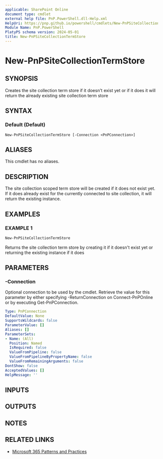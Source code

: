 ```yaml
---
applicable: SharePoint Online
document type: cmdlet
external help file: PnP.PowerShell.dll-Help.xml
HelpUri: https://pnp.github.io/powershell/cmdlets/New-PnPSiteCollectionTermStore.html
Module Name: PnP.PowerShell
PlatyPS schema version: 2024-05-01
title: New-PnPSiteCollectionTermStore
---
```


# New-PnPSiteCollectionTermStore

## SYNOPSIS

Creates the site collection term store if it doesn't exist yet or if it does it will return the already existing site collection term store

## SYNTAX

### Default (Default)

```
New-PnPSiteCollectionTermStore [-Connection <PnPConnection>]
```

## ALIASES

This cmdlet has no aliases.

## DESCRIPTION

The site collection scoped term store will be created if it does not exist yet. If it does already exist for the currently connected to site collection, it will return the existing instance.

## EXAMPLES

### EXAMPLE 1

```powershell
New-PnPSiteCollectionTermStore
```

Returns the site collection term store by creating it if it doesn't exist yet or returning the existing instance if it does

## PARAMETERS

### -Connection

Optional connection to be used by the cmdlet. Retrieve the value for this parameter by either specifying -ReturnConnection on Connect-PnPOnline or by executing Get-PnPConnection.

```yaml
Type: PnPConnection
DefaultValue: None
SupportsWildcards: false
ParameterValue: []
Aliases: []
ParameterSets:
- Name: (All)
  Position: Named
  IsRequired: false
  ValueFromPipeline: false
  ValueFromPipelineByPropertyName: false
  ValueFromRemainingArguments: false
DontShow: false
AcceptedValues: []
HelpMessage: ''
```

## INPUTS

## OUTPUTS

## NOTES

## RELATED LINKS

- [Microsoft 365 Patterns and Practices](https://aka.ms/m365pnp)
